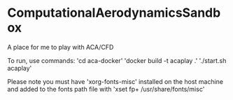 # ComputationalAerodynamicsSandbox
A place for me to play with ACA/CFD

To run, use commands:
'cd aca-docker'
'docker build -t acaplay .'
'./start.sh acaplay'

Please note you must have 'xorg-fonts-misc' installed on the host machine and added to the fonts path file with 'xset fp+ /usr/share/fonts/misc'
